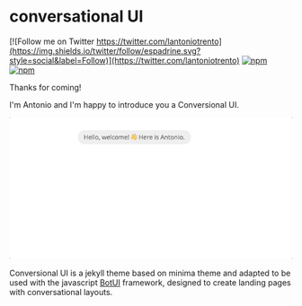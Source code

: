 # conversational UI

[![Follow me on Twitter https://twitter.com/lantoniotrento](https://img.shields.io/twitter/follow/espadrine.svg?style=social&label=Follow)](https://twitter.com/lantoniotrento) [![npm](https://img.shields.io/npm/v/botui.svg?style=flat-square)](https://www.npmjs.com/package/botui) [![npm](https://img.shields.io/npm/dm/botui.svg?style=flat-square)](https://www.npmjs.com/package/botui)

Thanks for coming!

I'm Antonio and I'm happy to introduce you a Conversional UI. 

![Conversional UI theme](/assets/img/conversionalui.gif)

Conversional UI is a jekyll theme based on minima theme and adapted to be used with the javascript [BotUI](https://github.com/botui/botui) framework, designed to create landing pages with conversational layouts.


